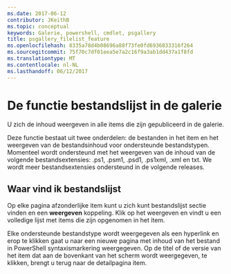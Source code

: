 ```yaml
---
ms.date: 2017-06-12
contributor: JKeithB
ms.topic: conceptual
keywords: Galerie, powershell, cmdlet, psgallery
title: psgallery_filelist_feature
ms.openlocfilehash: 8335a78d4b08696a88f73fe0fd6936833316f264
ms.sourcegitcommit: 75f70c7df01eea5e7a2c16f9a3ab1dd437a1f8fd
ms.translationtype: MT
ms.contentlocale: nl-NL
ms.lasthandoff: 06/12/2017
---
```

# <a name="filelist-feature-in-the-gallery"></a>De functie bestandslijst in de galerie

U zich de inhoud weergeven in alle items die zijn gepubliceerd in de galerie. 

Deze functie bestaat uit twee onderdelen: de bestanden in het item en het weergeven van de bestandsinhoud voor ondersteunde bestandstypen. Momenteel wordt ondersteund met het weergeven van de inhoud van de volgende bestandsextensies: .ps1, .psm1, .psd1, .ps1xml, .xml en txt. We wordt meer bestandsextensies ondersteund in de volgende releases. 

## <a name="where-to-find-filelist"></a>Waar vind ik bestandslijst
Op elke pagina afzonderlijke item kunt u zich kunt bestandslijst sectie vinden en een **weergeven** koppeling. Klik op het weergeven en vindt u een volledige lijst met items die zijn opgenomen in het item.

Elke ondersteunde bestandstype wordt weergegeven als een hyperlink en erop te klikken gaat u naar een nieuwe pagina met inhoud van het bestand in PowerShell syntaxismarkering weergegeven. Op de titel of de versie van het item dat aan de bovenkant van het scherm wordt weergegeven, te klikken, brengt u terug naar de detailpagina item.

